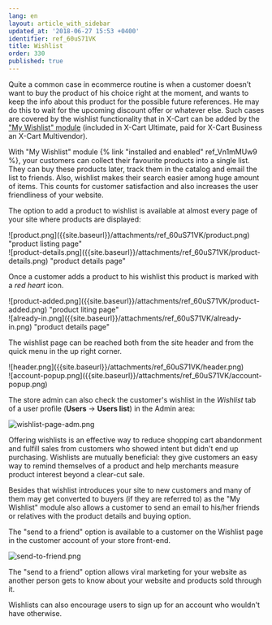 ```yaml
---
lang: en
layout: article_with_sidebar
updated_at: '2018-06-27 15:53 +0400'
identifier: ref_60uS71VK
title: Wishlist
order: 330
published: true
---
```

Quite a common case in ecommerce routine is when a customer doesn’t want to buy the product of his choice right at the moment, and wants to keep the info about this product for the possible future references. He may do this to wait for the upcoming discount offer or whatever else. Such cases are covered by the wishlist functionality that in X-Cart can be added by the ["My Wishlist" module](https://market.x-cart.com/addons/my-wishlist.html) (included in X-Cart Ultimate, paid for X-Cart Business an X-Cart Multivendor).

With "My Wishlist" module {% link "installed and enabled" ref_Vn1mMUw9 %}, your customers can collect their favourite products into a single list. They can buy these products later, track them in the catalog and email the list to friends. Also, wishlist makes their search easier among huge amount of items. This counts for customer satisfaction and also increases the user friendliness of your website.

The option to add a product to wishlist is available at almost every page of your site where products are displayed:

<div class="ui stackable three column grid">
  <div class="column" markdown="span">![product.png]({{site.baseurl}}/attachments/ref_60uS71VK/product.png) "product listing page"</div>
  <div class="column" markdown="span">![product-details.png]({{site.baseurl}}/attachments/ref_60uS71VK/product-details.png) "product details page"</div>
</div>

Once a customer adds a product to his wishlist this product is marked with a _red heart_ icon. 

<div class="ui stackable three column grid">
  <div class="column" markdown="span">![product-added.png]({{site.baseurl}}/attachments/ref_60uS71VK/product-added.png) "product liting page"</div>
  <div class="column" markdown="span"> ![already-in.png]({{site.baseurl}}/attachments/ref_60uS71VK/already-in.png)
"product details page"</div>
</div>

The wishlist page can be reached both from the site header and from the quick menu in the up right corner.

<div class="ui stackable three column grid">
  <div class="column" markdown="span">![header.png]({{site.baseurl}}/attachments/ref_60uS71VK/header.png)</div>
  <div class="column" markdown="span">![account-popup.png]({{site.baseurl}}/attachments/ref_60uS71VK/account-popup.png)</div>
</div>

The store admin can also check the customer's wishlist in the _Wishlist_ tab of a user profile (**Users** -> **Users list**) in the Admin area:

![wishlist-page-adm.png]({{site.baseurl}}/attachments/ref_60uS71VK/wishlist-page-adm.png)


Offering wishlists is an effective way to reduce shopping cart abandonment and fulfill sales from customers who showed intent but didn't end up purchasing. Wishlists are mutually beneficial: they give customers an easy way to remind themselves of a product and help merchants measure product interest beyond a clear-cut sale.

Besides that wishlist introduces your site to new customers and many of them may get converted to buyers (if they are referred to) as the "My Wishlist" module also allows a customer to send an email to his/her friends or relatives with the product details and buying option. 

The "send to a friend" option is available to a customer on the Wishlist page in the customer account of your store front-end.

![send-to-friend.png]({{site.baseurl}}/attachments/ref_60uS71VK/send-to-friend.png)

The "send to a friend" option allows viral marketing for your website as another person gets to know about your website and products sold through it. 

Wishlists can also encourage users to sign up for an account who wouldn't have otherwise.